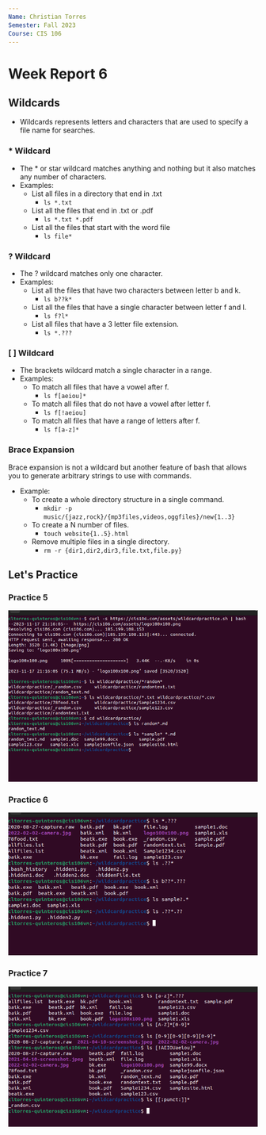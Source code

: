 ```yaml
---
Name: Christian Torres
Semester: Fall 2023
Course: CIS 106
---
```


# Week Report 6

## Wildcards
* Wildcards represents letters and characters that are used to specify a file name for searches.

### * Wildcard
* The * or star wildcard matches anything and nothing but it also matches any number of characters.
* Examples:
  * List all files in a directory that end in .txt
    * `ls *.txt`
  * List all the files that end in .txt or .pdf
    * `ls *.txt *.pdf`
  * List all the files that start with the word file
    * `ls file*`

### ? Wildcard
* The ? wildcard matches only one character.
* Examples:
  * List all the files that have two characters between letter b and k.
    * `ls b??k*`
  * List all the files that have a single character between letter f and l.
    * `ls f?l*`
  * List all files that have a 3 letter file extension.
    * `ls *.???`

### [ ] Wildcard
* The brackets wildcard match a single character in a range.
* Examples: 
  * To match all files that have a vowel after f.
    * `ls f[aeiou]*`
  * To match all files that do not have a vowel after letter f.
    * `ls f[!aeiou]`
  * To match all files that have a range of letters after f.
    * `ls f[a-z]*`

### Brace Expansion
Brace expansion is not a wildcard but another feature of bash that allows you to generate arbitrary strings to use with commands.
* Example:
  * To create a whole directory structure in a single command.
    * `mkdir -p music/{jazz,rock}/{mp3files,videos,oggfiles}/new{1..3}`
  * To create a N number of files.
    * `touch website{1..5}.html`
  * Remove multiple files in a single directory.
    * `rm -r {dir1,dir2,dir3,file.txt,file.py}`

## Let's Practice

### Practice 5
![practice 5](p5.png)<br>

### Practice 6
![practice 6](p6.png)<br>

### Practice 7
![practice 7](p7.png)<br>